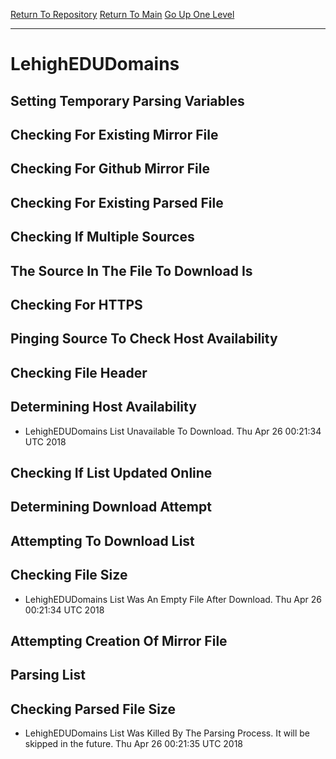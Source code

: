 [Return To Repository](https://github.com/deathbybandaid/piholeparser/)
[Return To Main](https://github.com/deathbybandaid/piholeparser/blob/master/RecentRunLogs/Mainlog.md)
[Go Up One Level](https://github.com/deathbybandaid/piholeparser/blob/master/RecentRunLogs/TopLevelScripts/30-Processing-Blacklists.md)
____________________________________
# LehighEDUDomains
## Setting Temporary Parsing Variables
## Checking For Existing Mirror File
## Checking For Github Mirror File
## Checking For Existing Parsed File
## Checking If Multiple Sources
## The Source In The File To Download Is
## Checking For HTTPS
## Pinging Source To Check Host Availability
## Checking File Header
## Determining Host Availability
* LehighEDUDomains List Unavailable To Download. Thu Apr 26 00:21:34 UTC 2018
## Checking If List Updated Online
## Determining Download Attempt
## Attempting To Download List
## Checking File Size
* LehighEDUDomains List Was An Empty File After Download. Thu Apr 26 00:21:34 UTC 2018
## Attempting Creation Of Mirror File
## Parsing List
## Checking Parsed File Size
* LehighEDUDomains List Was Killed By The Parsing Process. It will be skipped in the future. Thu Apr 26 00:21:35 UTC 2018
